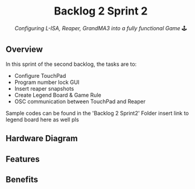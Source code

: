 <h1 align="center">
  Backlog 2 Sprint 2
</h1>

<p align="center">
  <i align="center">Configuring L-ISA, Reaper, GrandMA3 into a fully functional Game </i>🕹️
</p>

## Overview
In this sprint of the second backlog, the tasks are to:
 - Configure TouchPad
 - Program number lock GUI 
 - Insert reaper snapshots
 - Create Legend Board & Game Rule
 - OSC communication between TouchPad and Reaper
   
Sample codes can be found in the 'Backlog 2 Sprint2' Folder
 insert link to legend board here as well pls

## Hardware Diagram






## Features

## Benefits
